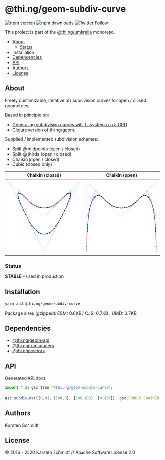 <!-- This file is generated - DO NOT EDIT! -->

# @thi.ng/geom-subdiv-curve

[![npm version](https://img.shields.io/npm/v/@thi.ng/geom-subdiv-curve.svg)](https://www.npmjs.com/package/@thi.ng/geom-subdiv-curve)
![npm downloads](https://img.shields.io/npm/dm/@thi.ng/geom-subdiv-curve.svg)
[![Twitter Follow](https://img.shields.io/twitter/follow/thing_umbrella.svg?style=flat-square&label=twitter)](https://twitter.com/thing_umbrella)

This project is part of the
[@thi.ng/umbrella](https://github.com/thi-ng/umbrella/) monorepo.

- [About](#about)
  - [Status](#status)
- [Installation](#installation)
- [Dependencies](#dependencies)
- [API](#api)
- [Authors](#authors)
- [License](#license)

## About

Freely customizable, iterative nD subdivision curves for open / closed geometries.

Based in principle on:

- [Generating subdivision curves with L−systems on a
  GPU](http://algorithmicbotany.org/papers/subgpu.sig2003.pdf)
- Clojure version of [thi.ng/geom](http://thi.ng/geom).

Supplied / implemented subdivision schemes:

- Split @ midpoints (open / closed)
- Split @ thirds (open / closed)
- Chaikin (open / closed)
- Cubic (closed only)

| Chaikin (closed)                                        | Chaikin (open)                                      |
|---------------------------------------------------------|-----------------------------------------------------|
| ![chaikin closed](../../assets/geom/chaikin-closed.svg) | ![chaikin open](../../assets/geom/chaikin-open.svg) |

### Status

**STABLE** - used in production

## Installation

```bash
yarn add @thi.ng/geom-subdiv-curve
```

Package sizes (gzipped): ESM: 0.6KB / CJS: 0.7KB / UMD: 0.7KB

## Dependencies

- [@thi.ng/geom-api](https://github.com/thi-ng/umbrella/tree/develop/packages/geom-api)
- [@thi.ng/transducers](https://github.com/thi-ng/umbrella/tree/develop/packages/transducers)
- [@thi.ng/vectors](https://github.com/thi-ng/umbrella/tree/develop/packages/vectors)

## API

[Generated API docs](https://docs.thi.ng/umbrella/geom-subdiv-curve/)

```ts
import * as gsc from "@thi.ng/geom-subdiv-curve";

gsc.subdivide([[0,0], [100,0], [100,100], [0,100]], gsc.SUBDIV_CHAIKIN_CLOSED, 4)
```

## Authors

Karsten Schmidt

## License

&copy; 2016 - 2020 Karsten Schmidt // Apache Software License 2.0
